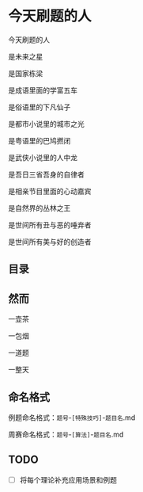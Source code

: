 # 今天刷题的人

今天刷题的人

是未来之星

是国家栋梁

是成语里面的学富五车

是俗语里的下凡仙子

是都市小说里的城市之光

是粤语里的巴鸠撚闭

是武侠小说里的人中龙

是吾日三省吾身的自律者

是相亲节目里面的心动嘉宾

是自然界的丛林之王

是世间所有丑与恶的唾弃者

是世间所有美与好的创造者

## 目录



## 然而

一壶茶

一包烟

一道题

一整天

## 命名格式

例题命名格式：`题号`-`[特殊技巧]`-`题目名`.md

周赛命名格式：`题号`-`[算法]`-`题目名`.md

## TODO

- [ ] 将每个理论补充应用场景和例题
